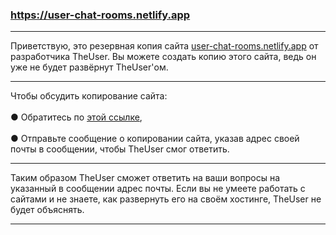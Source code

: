 ### https://user-chat-rooms.netlify.app
<hr></hr>Приветствую, это резервная копия сайта <a href="https://TheUser-OFFICIAL.netlify.app">user-chat-rooms.netlify.app</a> от разработчика TheUser. Вы можете создать копию этого сайта, ведь он уже не будет развёрнут TheUser'ом.<hr></hr>Чтобы обсудить копирование сайта:<br></br>● Обратитесь по <a href="https://TheUser-OFFICIAL.netlify.app">этой ссылке</a>,<br></br>● Отправьте сообщение о копировании сайта, указав адрес своей почты в сообщении, чтобы TheUser смог ответить.<hr></hr>Таким образом TheUser сможет ответить на ваши вопросы на указанный в сообщении адрес почты. Если вы не умеете работать с сайтами и не знаете, как развернуть его на своём хостинге, TheUser не будет объяснять.<hr></hr>
